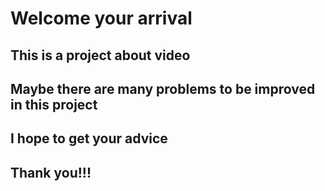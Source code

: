 # Welcome your arrival
## This is a project about video
## Maybe there are many problems to be improved in this project
## I hope to get your advice
## Thank you!!!